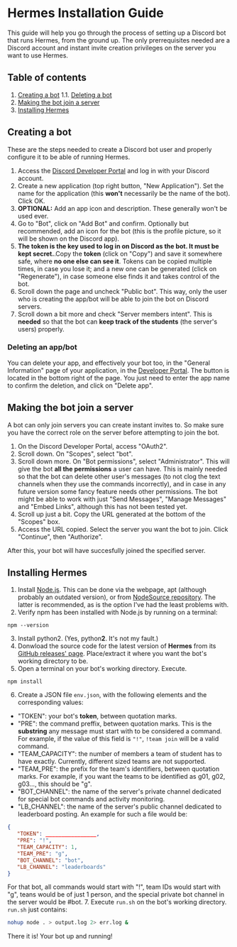 # Hermes Installation Guide

This guide will help you go through the process of setting up a Discord bot that runs Hermes, from the ground up. The only prerrequisites needed are a Discord account and instant invite creation privileges on the server you want to use Hermes.

## Table of contents
 1. [Creating a bot](#create)
   1.1. [Deleting a bot](#delete)
 2. [Making the bot join a server](#join)
 3. [Installing Hermes](#install)

## Creating a bot <a name=create></a>

These are the steps needed to create a Discord bot user and properly configure it to be able of running Hermes.

 1. Access the [Discord Developer Portal](https://discord.com/developers/applications) and log in with your Discord account.
 2. Create a new application (top right button, "New Application"). Set the name for the application (this **won't** necessarily be the name of the bot). Click OK. 
 3. **OPTIONAL:** Add an app icon and description. These generally won't be used ever.
 4. Go to "Bot", click on "Add Bot" and confirm. Optionally but recommended, add an icon for the bot (this is the profile picture, so it will be shown on the Discord app).
 5. **The token is the key used to log in on Discord as the bot. It must be kept secret.**.Copy the **token** (click on "Copy") and save it somewhere safe, where **no one else can see it**. Tokens can be copied multiple times, in case you lose it; and a new one can be generated (click on "Regenerate"), in case someone else finds it and takes control of the bot.
 6. Scroll down the page and uncheck "Public bot". This way, only the user who is creating the app/bot will be able to join the bot on Discord servers.
 7. Scroll down a bit more and check "Server members intent". This is **needed** so that the bot can **keep track of the students** (the server's users) properly.

### Deleting an app/bot <a name=delete></a>

You can delete your app, and effectively your bot too, in the "General Information" page of your application, in the [Developer Portal](https://discord.com/developers/applications). The button is located in the bottom right of the page. You just need to enter the app name to confirm the deletion, and click on "Delete app".

## Making the bot join a server <a name=join></a>

A bot can only join servers you can create instant invites to. So make sure you have the correct role on the server before attempting to join the bot.

 1. On the Discord Developer Portal, access "OAuth2".
 2. Scroll down. On "Scopes", select "bot".
 3. Scroll down more. On "Bot permissions", select "Administrator". This will give the bot **all the permissions** a user can have. This is mainly needed so that the bot can delete other user's messages (to not clog the text channels when they use the commands incorrectly), and in case in any future version some fancy feature needs other permissions. The bot might be able to work with just "Send Messages", "Manage Messages" and "Embed Links", although this has not been tested yet.
 4. Scroll up just a bit. Copy the URL generated at the bottom of the "Scopes" box.
 5. Access the URL copied. Select the server you want the bot to join. Click "Continue", then "Authorize".

After this, your bot will have succesfully joined the specified server.

## Installing Hermes <a name=install></a>
 1. Install [Node.js](https://nodejs.org/en/). This can be done via the webpage, apt (although probably an outdated version), or from [NodeSource repository](https://github.com/nodesource/distributions#debinstall). The latter is recommended, as is the option I've had the least problems with.
 2. Verify npm has been installed with Node.js by running on a terminal:
 ```
 npm --version
 ```
 3. Install python2. (Yes, python**2**. It's not my fault.)
 4. Donwload the source code for the latest version of **Hermes** from its [GitHub releases' page](https://github.com/0xb01u/Cerberus/releases). Place/extract it where you want the bot's working directory to be.
 5. Open a terminal on your bot's working directory. Execute.
 ```
 npm install
 ```
 6. Create a JSON file `env.json`, with the following elements and the corresponding values:
   * "TOKEN": your bot's **token**, between quotation marks.
   * "PRE": the command preffix, between quotation marks. This is the **substring** any message must start with to be considered a command. For example, if the value of this field is `"!"`, `!team join` will be a valid command.
   * "TEAM_CAPACITY": the number of members a team of student has to have exactly. Currently, different sized teams are not supported.
   * "TEAM_PRE": the prefix for the team's identifiers, between quotation marks. For example, if you want the teams to be identified as g01, g02, g03..., this should be "g".
   * "BOT_CHANNEL": the name of the server's private channel dedicated for special bot commands and activity monitoring.
   * "LB_CHANNEL": the name of the server's public channel dedicated to leaderboard posting.
 An example for such a file would be:
 ```json
 {
 	"TOKEN": ________________,
 	"PRE": "!",
 	"TEAM_CAPACITY": 1,
 	"TEAM_PRE": "g",
 	"BOT_CHANNEL": "bot",
 	"LB_CHANNEL": "leaderboards"
 }
 ```
 For that bot, all commands would start with "!", team IDs would start with "g", teans would be of just 1 person, and the special private bot channel in the server would be #bot.
 7. Execute `run.sh` on the bot's working directory. `run.sh` just contains:
 ```sh
 nohup node . > output.log 2> err.log &
 ```

There it is! Your bot up and running!

